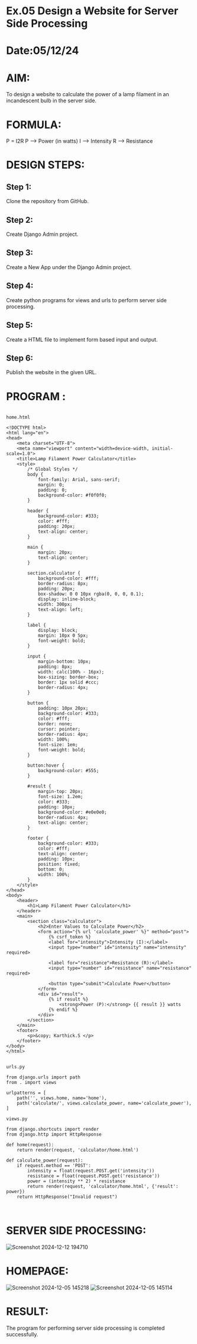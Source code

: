 # Ex.05 Design a Website for Server Side Processing
# Date:05/12/24
# AIM:
To design a website to calculate the power of a lamp filament in an incandescent bulb in the server side.

# FORMULA:
P = I2R
P --> Power (in watts)
 I --> Intensity
 R --> Resistance

# DESIGN STEPS:
## Step 1:
Clone the repository from GitHub.

## Step 2:
Create Django Admin project.

## Step 3:
Create a New App under the Django Admin project.

## Step 4:
Create python programs for views and urls to perform server side processing.

## Step 5:
Create a HTML file to implement form based input and output.

## Step 6:
Publish the website in the given URL.

# PROGRAM :
```

home.html

<!DOCTYPE html>
<html lang="en">
<head>
    <meta charset="UTF-8">
    <meta name="viewport" content="width=device-width, initial-scale=1.0">
    <title>Lamp Filament Power Calculator</title>
    <style>
        /* Global Styles */
        body {
            font-family: Arial, sans-serif;
            margin: 0;
            padding: 0;
            background-color: #f0f0f0;
        }

        header {
            background-color: #333;
            color: #fff;
            padding: 20px;
            text-align: center;
        }

        main {
            margin: 20px;
            text-align: center;
        }

        section.calculator {
            background-color: #fff;
            border-radius: 8px;
            padding: 20px;
            box-shadow: 0 0 10px rgba(0, 0, 0, 0.1);
            display: inline-block;
            width: 300px;
            text-align: left;
        }

        label {
            display: block;
            margin: 10px 0 5px;
            font-weight: bold;
        }

        input {
            margin-bottom: 10px;
            padding: 8px;
            width: calc(100% - 16px);
            box-sizing: border-box;
            border: 1px solid #ccc;
            border-radius: 4px;
        }

        button {
            padding: 10px 20px;
            background-color: #333;
            color: #fff;
            border: none;
            cursor: pointer;
            border-radius: 4px;
            width: 100%;
            font-size: 1em;
            font-weight: bold;
        }

        button:hover {
            background-color: #555;
        }

        #result {
            margin-top: 20px;
            font-size: 1.2em;
            color: #333;
            padding: 10px;
            background-color: #e0e0e0;
            border-radius: 4px;
            text-align: center;
        }

        footer {
            background-color: #333;
            color: #fff;
            text-align: center;
            padding: 10px;
            position: fixed;
            bottom: 0;
            width: 100%;
        }
    </style>
</head>
<body>
    <header>
        <h1>Lamp Filament Power Calculator</h1>
    </header>
    <main>
        <section class="calculator">
            <h2>Enter Values to Calculate Power</h2>
            <form action="{% url 'calculate_power' %}" method="post">
                {% csrf_token %}
                <label for="intensity">Intensity (I):</label>
                <input type="number" id="intensity" name="intensity" required>
                
                <label for="resistance">Resistance (R):</label>
                <input type="number" id="resistance" name="resistance" required>
                
                <button type="submit">Calculate Power</button>
            </form>
            <div id="result">
                {% if result %}
                    <strong>Power (P):</strong> {{ result }} watts
                {% endif %}
            </div>
        </section>
    </main>
    <footer>
        <p>&copy; Karthick.S </p>
    </footer>
</body>
</html>


urls.py

from django.urls import path
from . import views

urlpatterns = [
    path('', views.home, name='home'),
    path('calculate/', views.calculate_power, name='calculate_power'),
]

views.py

from django.shortcuts import render
from django.http import HttpResponse

def home(request):
    return render(request, 'calculator/home.html')

def calculate_power(request):
    if request.method == 'POST':
        intensity = float(request.POST.get('intensity'))
        resistance = float(request.POST.get('resistance'))
        power = (intensity ** 2) * resistance
        return render(request, 'calculator/home.html', {'result': power})
    return HttpResponse("Invalid request")
           
           
```
# SERVER SIDE PROCESSING:

![Screenshot 2024-12-12 194710](https://github.com/user-attachments/assets/7e995246-17d0-4c92-a8e1-51bb8e251801)

# HOMEPAGE:
![Screenshot 2024-12-05 145218](https://github.com/user-attachments/assets/07ea6ad2-3baa-482a-8df8-b0b793b21cc4)
![Screenshot 2024-12-05 145114](https://github.com/user-attachments/assets/4b2d19a9-1b9b-4b04-a328-2e5a6a56b7cc)


# RESULT:
The program for performing server side processing is completed successfully.
